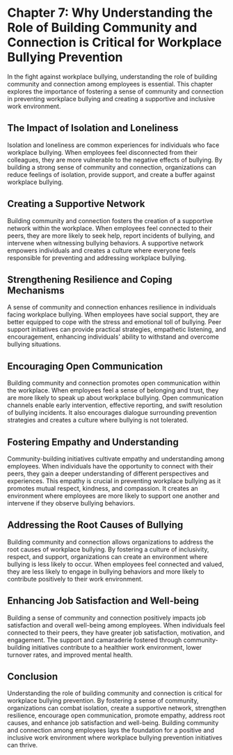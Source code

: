 Chapter 7: Why Understanding the Role of Building Community and Connection is Critical for Workplace Bullying Prevention
========================================================================================================================

In the fight against workplace bullying, understanding the role of building community and connection among employees is essential. This chapter explores the importance of fostering a sense of community and connection in preventing workplace bullying and creating a supportive and inclusive work environment.

The Impact of Isolation and Loneliness
--------------------------------------

Isolation and loneliness are common experiences for individuals who face workplace bullying. When employees feel disconnected from their colleagues, they are more vulnerable to the negative effects of bullying. By building a strong sense of community and connection, organizations can reduce feelings of isolation, provide support, and create a buffer against workplace bullying.

Creating a Supportive Network
-----------------------------

Building community and connection fosters the creation of a supportive network within the workplace. When employees feel connected to their peers, they are more likely to seek help, report incidents of bullying, and intervene when witnessing bullying behaviors. A supportive network empowers individuals and creates a culture where everyone feels responsible for preventing and addressing workplace bullying.

Strengthening Resilience and Coping Mechanisms
----------------------------------------------

A sense of community and connection enhances resilience in individuals facing workplace bullying. When employees have social support, they are better equipped to cope with the stress and emotional toll of bullying. Peer support initiatives can provide practical strategies, empathetic listening, and encouragement, enhancing individuals' ability to withstand and overcome bullying situations.

Encouraging Open Communication
------------------------------

Building community and connection promotes open communication within the workplace. When employees feel a sense of belonging and trust, they are more likely to speak up about workplace bullying. Open communication channels enable early intervention, effective reporting, and swift resolution of bullying incidents. It also encourages dialogue surrounding prevention strategies and creates a culture where bullying is not tolerated.

Fostering Empathy and Understanding
-----------------------------------

Community-building initiatives cultivate empathy and understanding among employees. When individuals have the opportunity to connect with their peers, they gain a deeper understanding of different perspectives and experiences. This empathy is crucial in preventing workplace bullying as it promotes mutual respect, kindness, and compassion. It creates an environment where employees are more likely to support one another and intervene if they observe bullying behaviors.

Addressing the Root Causes of Bullying
--------------------------------------

Building community and connection allows organizations to address the root causes of workplace bullying. By fostering a culture of inclusivity, respect, and support, organizations can create an environment where bullying is less likely to occur. When employees feel connected and valued, they are less likely to engage in bullying behaviors and more likely to contribute positively to their work environment.

Enhancing Job Satisfaction and Well-being
-----------------------------------------

Building a sense of community and connection positively impacts job satisfaction and overall well-being among employees. When individuals feel connected to their peers, they have greater job satisfaction, motivation, and engagement. The support and camaraderie fostered through community-building initiatives contribute to a healthier work environment, lower turnover rates, and improved mental health.

Conclusion
----------

Understanding the role of building community and connection is critical for workplace bullying prevention. By fostering a sense of community, organizations can combat isolation, create a supportive network, strengthen resilience, encourage open communication, promote empathy, address root causes, and enhance job satisfaction and well-being. Building community and connection among employees lays the foundation for a positive and inclusive work environment where workplace bullying prevention initiatives can thrive.
